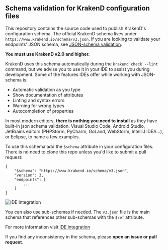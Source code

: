## Schema validation for KrakenD configuration files
This repository contains the source code used to publish KrakenD's configuration schema. The official KrakenD schema lives under `https://www.krakend.io/schema/v3.json`. If you are looking to validate your endpoints' JSON schema, see [JSON-schema validation](https://www.krakend.io/docs/endpoints/json-schema/).

**You must use KrakenD v2.0 and higher.**

KrakenD uses this schema automatically during the `krakend check --lint` command, but we advise you to use it in your IDE to assist you during development. Some of the features IDEs offer while working with JSON-schema is:

- Automatic validation as you type
- Show documentation of attributes
- Linting and syntax errors
- Warning for wrong types
- Autocompletion of properties

In most modern editors, **there is nothing you need to install** as they have built-in json schema validation. Visual Studio Code, Android Studio, JetBrains editors (PHPStorm, PyCharm, GoLand, WebStorm, IntelliJ IDEA...), or Eclipse, to name a few examples.

To use this schema add the `$schema` attribute in your configuration files. There is no need to clone this repo unless you'd like to submit a pull request:

    {
        "$schema": "https://www.krakend.io/schema/v3.json",
        "version": 3,
        "endpoints": [
            ...
        ]
    }

![IDE Integration](https://www.krakend.io/images/documentation/krakend-ide-integration.png)

You can also use sub-schemas if needed. The `v3.json` file is the main schema that references other sub-schemas with the `$ref` attribute.

For more information visit [IDE integration](https://www.krakend.io/docs/enterprise/developer/ide-integration/)

If you find any inconsistency in the schema, please **open an issue or pull request**.